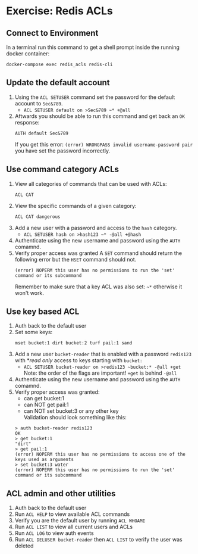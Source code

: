 # Exercise: Redis ACLs

## Connect to Environment

In a terminal run this command to get a shell prompt inside the running docker container:

```
docker-compose exec redis_acls redis-cli
```

## Update the default account

1. Using the `ACL SETUSER` command set the password for the default account to `Sec&789`.
    - ```ACL SETUSER default on >Sec&789 ~* +@all```
1. Aftwards you should be able to run this command and get back an `OK` response: 
    ```
    AUTH default Sec&789
    ```
    If you get this error: `(error) WRONGPASS invalid username-password pair` you have set the password incorrectly.


## Use command category ACLs

1. View all categories of commands that can be used with ACLs:
    ```
    ACL CAT
    ```
1. View the specific commands of a given category:
    ```
    ACL CAT dangerous
    ```
1. Add a new user with a password and access to the `hash` category.
    - ``` ACL SETUSER hash on >hash123 ~* -@all +@hash ```
1. Authenticate using the new username and password using the `AUTH` comamnd.
1. Verify proper access was granted
    A `SET` command should return the following error but the `HSET` command should not.
    ```
    (error) NOPERM this user has no permissions to run the 'set' command or its subcommand
    ```
    Remember to make sure that a key ACL was also set: `~*` otherwise it won't work.

    
## Use key based ACL

1. Auth back to the default user
1. Set some keys:
    ```
    mset bucket:1 dirt bucket:2 turf pail:1 sand
    ```
1. Add a new user `bucket-reader` that is enabled with a password `redis123` with **read only* access to keys starting with `bucket:` 
    - ```ACL SETUSER bucket-reader on >redis123 ~bucket:* -@all +get```     
    Note: the order of the flags are important! `+get` is behind `-@all`
1. Authenticate using the new username and password using the `AUTH` comamnd.
1. Verify proper access was granted:
    - can get bucket:1
    - can NOT get pail:1
    - can NOT set bucket:3 or any other key  
    Validation should look something like this:
    ```
    > auth bucket-reader redis123
    OK
    > get bucket:1
    "dirt"
    > get pail:1
    (error) NOPERM this user has no permissions to access one of the keys used as arguments
    > set bucket:3 water
    (error) NOPERM this user has no permissions to run the 'set' command or its subcommand
    ```


## ACL admin and other utilities

1. Auth back to the default user
1. Run `ACL HELP` to view available ACL commands
1. Verify you are the default user by running `ACL WHOAMI`
1. Run `ACL LIST` to view all current users and ACLs
1. Run `ACL LOG` to view auth events
1. Run `ACL DELUSER bucket-reader` then `ACL LIST` to verify the user was deleted

